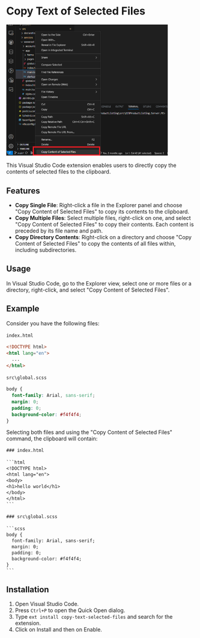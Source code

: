 # Copy Text of Selected Files

<img src="https://raw.githubusercontent.com/iyulab-rnd/public/main/images/screenshot.png" width="430" />

This Visual Studio Code extension enables users to directly copy the contents of selected files to the clipboard.

## Features

- **Copy Single File**: Right-click a file in the Explorer panel and choose "Copy Content of Selected Files" to copy its contents to the clipboard.
- **Copy Multiple Files**: Select multiple files, right-click on one, and select "Copy Content of Selected Files" to copy their contents. Each content is preceded by its file name and path.
- **Copy Directory Contents**: Right-click on a directory and choose "Copy Content of Selected Files" to copy the contents of all files within, including subdirectories.

## Usage

In Visual Studio Code, go to the Explorer view, select one or more files or a directory, right-click, and select "Copy Content of Selected Files".

## Example

Consider you have the following files:

`index.html`

```html
<!DOCTYPE html>
<html lang="en">
  ...
</html>
```

`src\global.scss`

```scss
body {
  font-family: Arial, sans-serif;
  margin: 0;
  padding: 0;
  background-color: #f4f4f4;
}
```

Selecting both files and using the "Copy Content of Selected Files" command, the clipboard will contain:

````
### index.html

```html
<!DOCTYPE html>
<html lang="en">
<body>
<h1>hello world</h1>
</body>
</html>
```

### src\global.scss

```scss
body {
  font-family: Arial, sans-serif;
  margin: 0;
  padding: 0;
  background-color: #f4f4f4;
}
```
````

## Installation

1. Open Visual Studio Code.
2. Press `Ctrl+P` to open the Quick Open dialog.
3. Type `ext install copy-text-selected-files` and search for the extension.
4. Click on Install and then on Enable.
